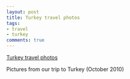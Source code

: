 ```yaml
---
layout: post
title: Turkey travel photos
tags:
- travel
- turkey
comments: true
---
```

[Turkey travel
photos](http://www.flickr.com/photos/metamatt/sets/72157625260870858/)

Pictures from our trip to Turkey (October 2010)


